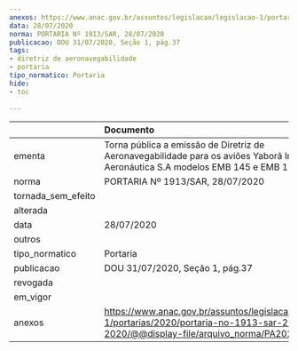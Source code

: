```yaml
---
anexos: https://www.anac.gov.br/assuntos/legislacao/legislacao-1/portarias/2020/portaria-no-1913-sar-28-07-2020/@@display-file/arquivo_norma/PA2020-1913.pdf
data: 28/07/2020
norma: PORTARIA Nº 1913/SAR, 28/07/2020
publicacao: DOU 31/07/2020, Seção 1, pág.37
tags:
- diretriz de aeronavegabilidade
- portaria
tipo_normatico: Portaria
hide: 
- toc 
 
---
```


|                    | Documento                                                                                                                                            |
|:-------------------|:-----------------------------------------------------------------------------------------------------------------------------------------------------|
| ementa             | Torna pública a emissão de Diretriz de Aeronavegabilidade para os aviões Yaborã Indústria Aeronáutica S.A modelos EMB 145 e EMB 135.                 |
| norma              | PORTARIA Nº 1913/SAR, 28/07/2020                                                                                                                     |
| tornada_sem_efeito |                                                                                                                                                      |
| alterada           |                                                                                                                                                      |
| data               | 28/07/2020                                                                                                                                           |
| outros             |                                                                                                                                                      |
| tipo_normatico     | Portaria                                                                                                                                             |
| publicacao         | DOU 31/07/2020, Seção 1, pág.37                                                                                                                      |
| revogada           |                                                                                                                                                      |
| em_vigor           |                                                                                                                                                      |
| anexos             | https://www.anac.gov.br/assuntos/legislacao/legislacao-1/portarias/2020/portaria-no-1913-sar-28-07-2020/@@display-file/arquivo_norma/PA2020-1913.pdf |